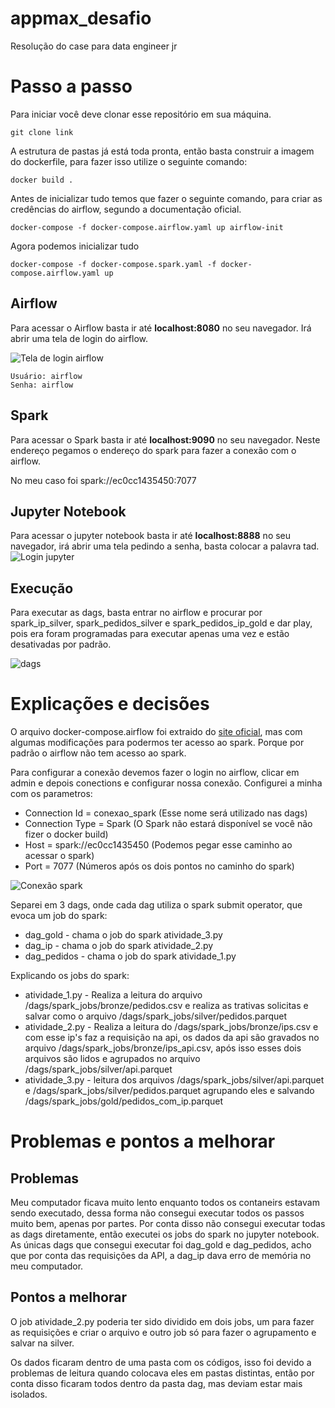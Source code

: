 # appmax_desafio
Resolução do case para data engineer jr

# Passo a passo

Para iniciar você deve clonar esse repositório em sua máquina.


```
git clone link

```
A estrutura de pastas já está toda pronta, então basta construir a imagem do dockerfile, para fazer isso utilize o seguinte comando:

```
docker build .

```

Antes de inicializar tudo temos que fazer o seguinte comando, para criar as credências do airflow, segundo a documentação oficial.
```
docker-compose -f docker-compose.airflow.yaml up airflow-init

```

Agora podemos inicializar tudo
```
docker-compose -f docker-compose.spark.yaml -f docker-compose.airflow.yaml up

```

## Airflow

Para acessar o Airflow basta ir até **localhost:8080** no seu navegador. Irá abrir uma tela de login do airflow.

![Tela de login airflow](./auxiliares/airflow_login.png)

```
Usuário: airflow
Senha: airflow
```
## Spark

Para acessar o Spark basta ir até **localhost:9090** no seu navegador. Neste endereço pegamos o endereço do spark para fazer a conexão com o airflow.

No meu caso foi spark://ec0cc1435450:7077 

## Jupyter Notebook

Para acessar o jupyter notebook basta ir até **localhost:8888** no seu navegador, irá abrir uma tela pedindo a senha, basta colocar a palavra tad.
![Login jupyter](./auxiliares/jupyter_token.png)

## Execução

Para executar as dags, basta entrar no airflow e procurar por spark_ip_silver, spark_pedidos_silver e spark_pedidos_ip_gold e dar play, pois era foram programadas para executar apenas uma vez e estão desativadas por padrão.

![dags](./auxiliares/dags_airflow.png)

# Explicações e decisões

O arquivo docker-compose.airflow foi extraido do [site oficial](https://airflow.apache.org/docs/apache-airflow/stable/docker-compose.yaml), mas com algumas modificações para podermos ter acesso ao spark. Porque por padrão o airflow não tem acesso ao spark.

Para configurar a conexão devemos fazer o login no airflow, clicar em admin e depois conections e configurar nossa conexão. Configurei a minha com os parametros:

* Connection Id = conexao_spark (Esse nome será utilizado nas dags)
* Connection Type = Spark (O Spark não estará disponível se você não fizer o docker build)
* Host = spark://ec0cc1435450 (Podemos pegar esse caminho ao acessar o spark)
* Port = 7077 (Números após os dois pontos no caminho do spark)

![Conexão spark](./auxiliares/conexao_spark.png)

Separei em 3 dags, onde cada dag utiliza o spark submit operator, que evoca um job do spark:

* dag_gold - chama o job do spark atividade_3.py
* dag_ip - chama o job do spark atividade_2.py 
* dag_pedidos - chama o job do spark atividade_1.py

Explicando os jobs do spark:

* atividade_1.py - Realiza a leitura do arquivo /dags/spark_jobs/bronze/pedidos.csv e realiza as trativas solicitas e salvar como o arquivo /dags/spark_jobs/silver/pedidos.parquet
* atividade_2.py - Realiza a leitura do /dags/spark_jobs/bronze/ips.csv e com esse ip's faz a requisição na api, os dados da api são gravados no arquivo /dags/spark_jobs/bronze/ips_api.csv, após isso esses dois arquivos são lidos e agrupados no arquivo /dags/spark_jobs/silver/api.parquet
* atividade_3.py - leitura dos arquivos /dags/spark_jobs/silver/api.parquet e /dags/spark_jobs/silver/pedidos.parquet agrupando eles e salvando /dags/spark_jobs/gold/pedidos_com_ip.parquet

# Problemas e pontos a melhorar

## Problemas

Meu computador ficava muito lento enquanto todos os contaneirs estavam sendo executado, dessa forma não consegui executar todos os passos muito bem, apenas por partes. Por conta disso não consegui executar todas as dags diretamente, então executei os jobs do spark no jupyter notebook. As únicas dags que consegui executar foi dag_gold e dag_pedidos, acho que por conta das requisições da API, a dag_ip dava erro de memória no meu computador.

## Pontos a melhorar

O job atividade_2.py poderia ter sido dividido em dois jobs, um para fazer as requisições e criar o arquivo e outro job só para fazer o agrupamento e salvar na silver.

Os dados ficaram dentro de uma pasta com os códigos, isso foi devido a problemas de leitura quando colocava eles em pastas distintas, então por conta disso ficaram todos dentro da pasta dag, mas deviam estar mais isolados.


